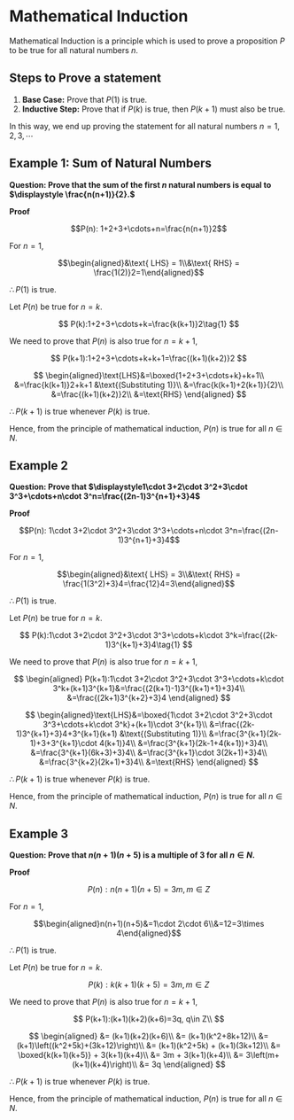 # **Mathematical Induction**

Mathematical Induction is a principle which is used to prove a proposition $P$ to be true for all natural numbers $n$.

## Steps to Prove a statement

1. **Base Case:** Prove that $P(1)$ is true.
2. **Inductive Step:** Prove that if $P(k)$ is true, then $P(k+1)$ must also be true.

In this way, we end up proving the statement for all natural numbers $n = 1, 2, 3, \cdots$

## Example 1: Sum of Natural Numbers

**Question: Prove that the sum of the first $n$ natural numbers is equal to $\displaystyle \frac{n(n+1)}{2}.$**

**Proof**

$$P(n): 1+2+3+\cdots+n=\frac{n(n+1)}2$$

For $n=1$,

$$\begin{aligned}&\text{ LHS} = 1\\&\text{ RHS} = \frac{1(2)}2=1\end{aligned}$$

$\therefore P(1)$ is true.

Let $P(n)$ be true for $n=k$.

$$
P(k):1+2+3+\cdots+k=\frac{k(k+1)}2\tag{1}
$$

We need to prove that $P(n)$ is also true for $n=k+1$,

$$
P(k+1):1+2+3+\cdots+k+k+1=\frac{(k+1)(k+2)}2
$$

$$
\begin{aligned}\text{LHS}&=\boxed{1+2+3+\cdots+k}+k+1\\
&=\frac{k(k+1)}2+k+1 &\text{(Substituting 1)}\\
&=\frac{k(k+1)+2(k+1)}{2}\\
&=\frac{(k+1)(k+2)}2\\
&=\text{RHS}
\end{aligned}
$$

$\therefore P(k+1)$ is true whenever $P(k)$ is true.

Hence, from the principle of mathematical induction, $P(n)$ is true for all $n\in N$.

## Example 2

**Question: Prove that $\displaystyle1\cdot 3+2\cdot 3^2+3\cdot 3^3+\cdots+n\cdot 3^n=\frac{(2n-1)3^{n+1}+3}4$**

**Proof**

$$P(n): 1\cdot 3+2\cdot 3^2+3\cdot 3^3+\cdots+n\cdot 3^n=\frac{(2n-1)3^{n+1}+3}4$$

For $n=1$,

$$\begin{aligned}&\text{ LHS} = 3\\&\text{ RHS} = \frac{1(3^2)+3}4=\frac{12}4=3\end{aligned}$$

$\therefore P(1)$ is true.

Let $P(n)$ be true for $n=k$.

$$
P(k):1\cdot 3+2\cdot 3^2+3\cdot 3^3+\cdots+k\cdot 3^k=\frac{(2k-1)3^{k+1}+3}4\tag{1}
$$

We need to prove that $P(n)$ is also true for $n=k+1$,

$$
\begin{aligned}
P(k+1):1\cdot 3+2\cdot 3^2+3\cdot 3^3+\cdots+k\cdot 3^k+(k+1)3^{k+1}&=\frac{(2(k+1)-1)3^{(k+1)+1}+3}4\\
&=\frac{(2k+1)3^{k+2}+3}4
\end{aligned}
$$

$$
\begin{aligned}\text{LHS}&=\boxed{1\cdot 3+2\cdot 3^2+3\cdot 3^3+\cdots+k\cdot 3^k}+(k+1)\cdot 3^{k+1}\\
&=\frac{(2k-1)3^{k+1}+3}4+3^{k+1}(k+1) &\text{(Substituting 1)}\\
&=\frac{3^{k+1}(2k-1)+3+3^{k+1}\cdot 4(k+1)}4\\
&=\frac{3^{k+1}(2k-1+4(k+1))+3}4\\
&=\frac{3^{k+1}(6k+3)+3}4\\
&=\frac{3^{k+1}\cdot 3(2k+1)+3}4\\
&=\frac{3^{k+2}(2k+1)+3}4\\
&=\text{RHS}
\end{aligned}
$$

$\therefore P(k+1)$ is true whenever $P(k)$ is true.

Hence, from the principle of mathematical induction, $P(n)$ is true for all $n\in N$.

## Example 3

**Question: Prove that $n(n+1)(n+5)$ is a multiple of 3 for all $n\in N$.**

**Proof**

$$P(n): n(n+1)(n+5)=3m, m\in Z$$

For $n=1$,

$$\begin{aligned}n(n+1)(n+5)&=1\cdot 2\cdot 6\\&=12=3\times 4\end{aligned}$$

$\therefore P(1)$ is true.

Let $P(n)$ be true for $n=k$.

$$
P(k):k(k+1)(k+5)=3m, m\in Z\tag{1}
$$

We need to prove that $P(n)$ is also true for $n=k+1$,

$$
P(k+1):(k+1)(k+2)(k+6)=3q, q\in Z\\
$$

$$
\begin{aligned}
&= (k+1)(k+2)(k+6)\\
&= (k+1)(k^2+8k+12)\\
&= (k+1)\left((k^2+5k)+(3k+12)\right)\\
&= (k+1)(k^2+5k) + (k+1)(3k+12)\\
&= \boxed{k(k+1)(k+5)} + 3(k+1)(k+4)\\
&= 3m + 3(k+1)(k+4)\\
&= 3\left(m+(k+1)(k+4)\right)\\
&= 3q
\end{aligned}
$$

$\therefore P(k+1)$ is true whenever $P(k)$ is true.

Hence, from the principle of mathematical induction, $P(n)$ is true for all $n\in N$.
